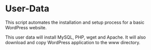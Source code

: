 # User-Data
This script automates the installation and setup process for a basic WordPress website.

This user data will install MySQL, PHP, wget and Apache.
It will also download and copy WordPress application to the www directory.
